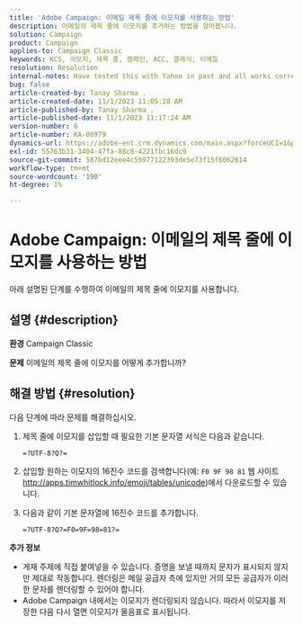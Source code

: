 ```yaml
---
title: 'Adobe Campaign: 이메일 제목 줄에 이모지를 사용하는 방법'
description: 이메일의 제목 줄에 이모지를 추가하는 방법을 알아봅니다.
solution: Campaign
product: Campaign
applies-to: Campaign Classic
keywords: KCS, 이모지, 제목 줄, 캠페인, ACC, 클래식, 이메일
resolution: Resolution
internal-notes: Have tested this with Yahoo in past and all works correctly, but Microsoft Outlook only displays the encoding
bug: false
article-created-by: Tanay Sharma .
article-created-date: 11/1/2023 11:05:28 AM
article-published-by: Tanay Sharma .
article-published-date: 11/1/2023 11:17:24 AM
version-number: 6
article-number: KA-08979
dynamics-url: https://adobe-ent.crm.dynamics.com/main.aspx?forceUCI=1&pagetype=entityrecord&etn=knowledgearticle&id=dd8ab88c-a678-ee11-8179-6045bd006149
exl-id: 55763b31-3404-47fa-88c8-4221fbc16dc9
source-git-commit: 587bd12eee4c59977122393de5e73f15f6062614
workflow-type: tm+mt
source-wordcount: '190'
ht-degree: 1%

---
```


# Adobe Campaign: 이메일의 제목 줄에 이모지를 사용하는 방법


아래 설명된 단계를 수행하여 이메일의 제목 줄에 이모지를 사용합니다.

## 설명 {#description}


<b>환경</b>
Campaign Classic

<b>문제</b>
이메일의 제목 줄에 이모지를 어떻게 추가합니까?




## 해결 방법 {#resolution}


다음 단계에 따라 문제를 해결하십시오.

1. 제목 줄에 이모지를 삽입할 때 필요한 기본 문자열 서식은 다음과 같습니다.

   `=?UTF-8?Q?=`
2. 삽입할 원하는 이모지의 16진수 코드를 검색합니다(예: `F0 9F 98 81` 웹 사이트 http://apps.timwhitlock.info/emoji/tables/unicode)에서 다운로드할 수 있습니다.
3. 다음과 같이 기본 문자열에 16진수 코드를 추가합니다.

   `=?UTF-8?Q?=F0=9F=98=81?=`


<b>추가 정보</b>

- 게재 주제에 직접 붙여넣을 수 있습니다. 증명을 보낼 때까지 문자가 표시되지 않지만 제대로 작동합니다. 렌더링은 메일 공급자 측에 있지만 거의 모든 공급자가 이러한 문자를 렌더링할 수 있어야 합니다.
- Adobe Campaign 내에서는 이모지가 렌더링되지 않습니다. 따라서 이모지를 저장한 다음 다시 열면 이모지가 물음표로 표시됩니다.
